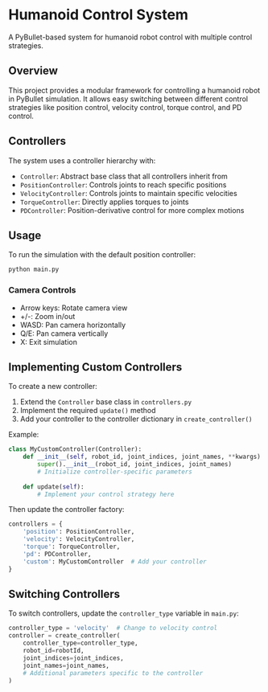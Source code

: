 # Humanoid Control System

A PyBullet-based system for humanoid robot control with multiple control strategies.

## Overview

This project provides a modular framework for controlling a humanoid robot in PyBullet simulation. It allows easy switching between different control strategies like position control, velocity control, torque control, and PD control.

## Controllers

The system uses a controller hierarchy with:

- `Controller`: Abstract base class that all controllers inherit from
- `PositionController`: Controls joints to reach specific positions
- `VelocityController`: Controls joints to maintain specific velocities  
- `TorqueController`: Directly applies torques to joints
- `PDController`: Position-derivative control for more complex motions

## Usage

To run the simulation with the default position controller:

```bash
python main.py
```

### Camera Controls

- Arrow keys: Rotate camera view
- +/-: Zoom in/out
- WASD: Pan camera horizontally
- Q/E: Pan camera vertically
- X: Exit simulation

## Implementing Custom Controllers

To create a new controller:

1. Extend the `Controller` base class in `controllers.py`
2. Implement the required `update()` method
3. Add your controller to the controller dictionary in `create_controller()`

Example:

```python
class MyCustomController(Controller):
    def __init__(self, robot_id, joint_indices, joint_names, **kwargs):
        super().__init__(robot_id, joint_indices, joint_names)
        # Initialize controller-specific parameters
        
    def update(self):
        # Implement your control strategy here
```

Then update the controller factory:

```python
controllers = {
    'position': PositionController,
    'velocity': VelocityController,
    'torque': TorqueController,
    'pd': PDController,
    'custom': MyCustomController  # Add your controller
}
```

## Switching Controllers

To switch controllers, update the `controller_type` variable in `main.py`:

```python
controller_type = 'velocity'  # Change to velocity control
controller = create_controller(
    controller_type=controller_type,
    robot_id=robotId,
    joint_indices=joint_indices,
    joint_names=joint_names,
    # Additional parameters specific to the controller
)
``` 